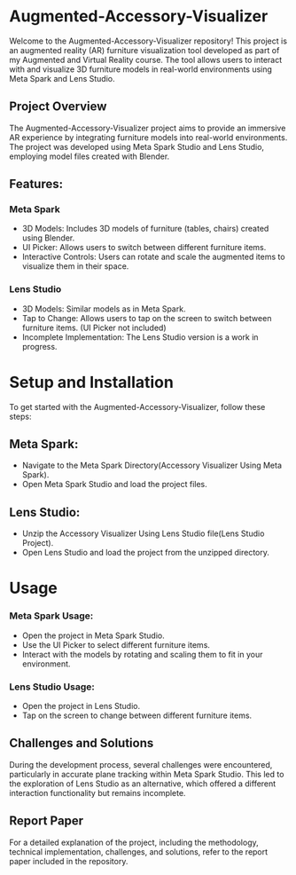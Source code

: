 # Augmented-Accessory-Visualizer
Welcome to the Augmented-Accessory-Visualizer repository! This project is an augmented reality (AR) furniture visualization tool developed as part of my Augmented and Virtual Reality course. The tool allows users to interact with and visualize 3D furniture models in real-world environments using Meta Spark and Lens Studio.

## Project Overview
The Augmented-Accessory-Visualizer project aims to provide an immersive AR experience by integrating furniture models into real-world environments. The project was developed using Meta Spark Studio and Lens Studio, employing model files created with Blender.

## Features:
### Meta Spark
+ 3D Models: Includes 3D models of furniture (tables, chairs) created using Blender.
+ UI Picker: Allows users to switch between different furniture items.
+ Interactive Controls: Users can rotate and scale the augmented items to visualize them in their space.

### Lens Studio
+ 3D Models: Similar models as in Meta Spark.
+ Tap to Change: Allows users to tap on the screen to switch between furniture items. (UI Picker not included)
+ Incomplete Implementation: The Lens Studio version is a work in progress.

# Setup and Installation
To get started with the Augmented-Accessory-Visualizer, follow these steps:

## Meta Spark:
+ Navigate to the Meta Spark Directory(Accessory Visualizer Using Meta Spark).
+ Open Meta Spark Studio and load the project files.
## Lens Studio:
+ Unzip the Accessory Visualizer Using Lens Studio file(Lens Studio Project).
+ Open Lens Studio and load the project from the unzipped directory.

# Usage
### Meta Spark Usage:
+ Open the project in Meta Spark Studio.
+ Use the UI Picker to select different furniture items.
+ Interact with the models by rotating and scaling them to fit in your environment.
### Lens Studio Usage:
+ Open the project in Lens Studio.
+ Tap on the screen to change between different furniture items.
  
## Challenges and Solutions
During the development process, several challenges were encountered, particularly in accurate plane tracking within Meta Spark Studio. This led to the exploration of Lens Studio as an alternative, which offered a different interaction functionality but remains incomplete.

## Report Paper
For a detailed explanation of the project, including the methodology, technical implementation, challenges, and solutions, refer to the report paper included in the repository.
